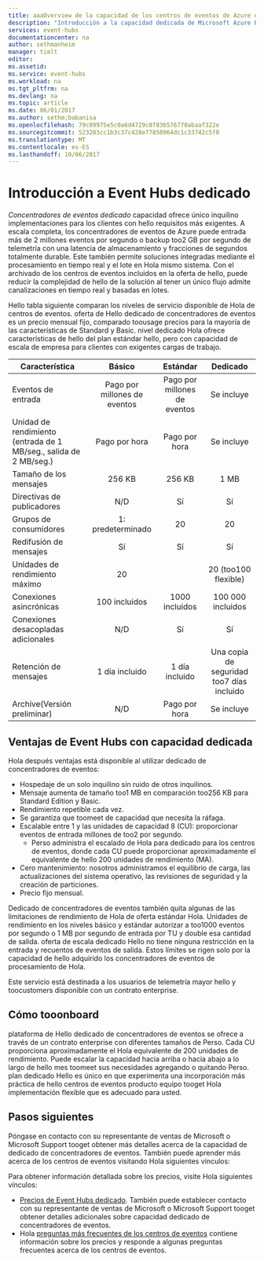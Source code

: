 ```yaml
---
title: aaaOverview de la capacidad de los centros de eventos de Azure dedicado | Documentos de Microsoft
description: "Introducción a la capacidad dedicada de Microsoft Azure Event Hubs."
services: event-hubs
documentationcenter: na
author: sethmanheim
manager: timlt
editor: 
ms.assetid: 
ms.service: event-hubs
ms.workload: na
ms.tgt_pltfrm: na
ms.devlang: na
ms.topic: article
ms.date: 06/01/2017
ms.author: sethm;babanisa
ms.openlocfilehash: 79c09975e5c0a6d4729c8f836576770abaaf322e
ms.sourcegitcommit: 523283cc1b3c37c428e77850964dc1c33742c5f0
ms.translationtype: MT
ms.contentlocale: es-ES
ms.lasthandoff: 10/06/2017
---
```

# <a name="overview-of-event-hubs-dedicated"></a>Introducción a Event Hubs dedicado

*Concentradores de eventos dedicado* capacidad ofrece único inquilino implementaciones para los clientes con hello requisitos más exigentes. A escala completa, los concentradores de eventos de Azure puede entrada más de 2 millones eventos por segundo o backup too2 GB por segundo de telemetría con una latencia de almacenamiento y fracciones de segundos totalmente durable. Este también permite soluciones integradas mediante el procesamiento en tiempo real y el lote en Hola mismo sistema. Con el archivado de los centros de eventos incluidos en la oferta de hello, puede reducir la complejidad de hello de la solución al tener un único flujo admite canalizaciones en tiempo real y basadas en lotes.

Hello tabla siguiente comparan los niveles de servicio disponible de Hola de centros de eventos. oferta de Hello dedicado de concentradores de eventos es un precio mensual fijo, comparado toousage precios para la mayoría de las características de Standard y Basic. nivel dedicado Hola ofrece características de hello del plan estándar hello, pero con capacidad de escala de empresa para clientes con exigentes cargas de trabajo. 

| Característica | Básico | Estándar | Dedicado |
| --- |:---:|:---:|:---:|
| Eventos de entrada | Pago por millones de eventos | Pago por millones de eventos | Se incluye |
| Unidad de rendimiento (entrada de 1 MB/seg., salida de 2 MB/seg.) | Pago por hora | Pago por hora | Se incluye |
| Tamaño de los mensajes | 256 KB | 256 KB | 1 MB |
| Directivas de publicadores | N/D | Sí | Sí |     
| Grupos de consumidores | 1: predeterminado | 20 | 20 | |
| Redifusión de mensajes | Sí | Sí | Sí |
| Unidades de rendimiento máximo | 20 | | 20 (too100 flexible)  | 1 CU≈200 |
| Conexiones asincrónicas | 100 incluidos | 1000 incluidos | 100 000 incluidos |
| Conexiones desacopladas adicionales | N/D | Sí | Sí |
| Retención de mensajes | 1 día incluido | 1 día incluido | Una copia de seguridad too7 días incluido |
| Archive(Versión preliminar) | N/D   | Pago por hora | Se incluye |

## <a name="benefits-of-event-hubs-dedicated-capacity"></a>Ventajas de Event Hubs con capacidad dedicada

Hola después ventajas está disponible al utilizar dedicado de concentradores de eventos:

* Hospedaje de un solo inquilino sin ruido de otros inquilinos.
* Mensaje aumenta de tamaño too1 MB en comparación too256 KB para Standard Edition y Basic.
* Rendimiento repetible cada vez.
* Se garantiza que toomeet de capacidad que necesita la ráfaga.
* Escalable entre 1 y las unidades de capacidad 8 (CU): proporcionar eventos de entrada millones de too2 por segundo.
  * Perso administra el escalado de Hola para dedicado para los centros de eventos, donde cada CU puede proporcionar aproximadamente el equivalente de hello 200 unidades de rendimiento (MA).
* Cero mantenimiento: nosotros administramos el equilibrio de carga, las actualizaciones del sistema operativo, las revisiones de seguridad y la creación de particiones.
* Precio fijo mensual.

Dedicado de concentradores de eventos también quita algunas de las limitaciones de rendimiento de Hola de oferta estándar Hola. Unidades de rendimiento en los niveles básico y estándar autorizar a too1000 eventos por segundo o 1 MB por segundo de entrada por TU y double esa cantidad de salida. oferta de escala dedicado Hello no tiene ninguna restricción en la entrada y recuentos de eventos de salida. Estos límites se rigen solo por la capacidad de hello adquirido los concentradores de eventos de procesamiento de Hola.

Este servicio está destinada a los usuarios de telemetría mayor hello y toocustomers disponible con un contrato enterprise.

## <a name="how-tooonboard"></a>Cómo tooonboard

plataforma de Hello dedicado de concentradores de eventos se ofrece a través de un contrato enterprise con diferentes tamaños de Perso. Cada CU proporciona aproximadamente el Hola equivalente de 200 unidades de rendimiento. Puede escalar la capacidad hacia arriba o hacia abajo a lo largo de hello mes toomeet sus necesidades agregando o quitando Perso. plan dedicado Hello es único en que experimenta una incorporación más práctica de hello centros de eventos producto equipo tooget Hola implementación flexible que es adecuado para usted. 

## <a name="next-steps"></a>Pasos siguientes
Póngase en contacto con su representante de ventas de Microsoft o Microsoft Support tooget obtener más detalles acerca de la capacidad de dedicado de concentradores de eventos. También puede aprender más acerca de los centros de eventos visitando Hola siguientes vínculos:

Para obtener información detallada sobre los precios, visite Hola siguientes vínculos:

- [Precios de Event Hubs dedicado](https://azure.microsoft.com/pricing/details/event-hubs/). También puede establecer contacto con su representante de ventas de Microsoft o Microsoft Support tooget obtener detalles adicionales sobre capacidad dedicado de concentradores de eventos.
- Hola [preguntas más frecuentes de los centros de eventos](event-hubs-faq.md) contiene información sobre los precios y responde a algunas preguntas frecuentes acerca de los centros de eventos. 
